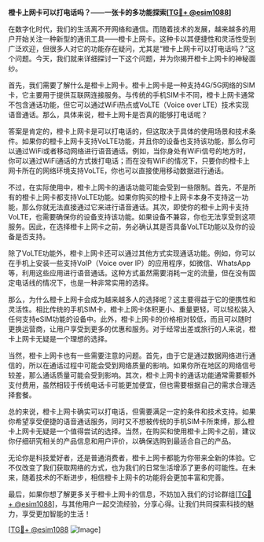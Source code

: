 **橙卡上网卡可以打电话吗？——一张卡的多功能探索[[TG💪+ @esim1088](https://t.me/s/esim1088)]**

在数字化时代，我们的生活离不开网络和通信。而随着技术的发展，越来越多的用户开始关注一种新型的通讯工具——橙卡上网卡。这种卡以其便捷性和灵活性受到广泛欢迎，但很多人对它的功能存在疑问，尤其是“橙卡上网卡可以打电话吗？”这个问题。今天，我们就来详细探讨一下这个问题，并为你揭开橙卡上网卡的神秘面纱。

首先，我们需要了解什么是橙卡上网卡。橙卡上网卡是一种支持4G/5G网络的SIM卡，它主要用于提供互联网连接服务。与传统的手机SIM卡不同，橙卡上网卡通常不包含通话功能，但它可以通过WiFi热点或VoLTE（Voice over LTE）技术实现语音通话。那么，具体来说，橙卡上网卡是否真的能够打电话呢？

答案是肯定的，橙卡上网卡是可以打电话的，但这取决于具体的使用场景和技术条件。如果你的橙卡上网卡支持VoLTE功能，并且你的设备也支持该功能，那么你可以通过WiFi或者移动网络进行语音通话。例如，当你身处有WiFi信号的地方时，你可以通过WiFi通话的方式拨打电话；而在没有WiFi的情况下，只要你的橙卡上网卡所在的网络环境支持VoLTE，你也可以直接使用移动数据进行通话。

不过，在实际使用中，橙卡上网卡的通话功能可能会受到一些限制。首先，不是所有的橙卡上网卡都支持VoLTE功能。如果你购买的橙卡上网卡本身不支持这一功能，那么你就无法直接通过它来进行语音通话。其次，即使你的橙卡上网卡支持VoLTE，也需要确保你的设备支持该功能。如果设备不兼容，你也无法享受到这项服务。因此，在选择橙卡上网卡之前，务必确认其是否具备VoLTE功能以及你的设备是否支持。

除了VoLTE功能外，橙卡上网卡还可以通过其他方式实现通话功能。例如，你可以在手机上安装一些支持VoIP（Voice over IP）的应用程序，如微信、WhatsApp等，利用这些应用进行语音通话。这种方式虽然需要消耗一定的流量，但在没有固定电话线的情况下，也是一种非常实用的选择。

那么，为什么橙卡上网卡会成为越来越多人的选择呢？这主要得益于它的便携性和灵活性。相比传统的手机SIM卡，橙卡上网卡体积更小、重量更轻，可以轻松装入任何支持eSIM功能的设备中。此外，橙卡上网卡的价格相对较低，而且可以随时更换运营商，让用户享受到更多的优惠和服务。对于经常出差或旅行的人来说，橙卡上网卡无疑是一个理想的选择。

当然，橙卡上网卡也有一些需要注意的问题。首先，由于它是通过数据网络进行通信的，所以在通话过程中可能会受到网络质量的影响。如果你所在地区的网络信号较差，那么通话质量可能会受到影响。其次，橙卡上网卡的通话功能通常需要额外支付费用，虽然相较于传统电话卡可能更加便宜，但也需要根据自己的需求合理选择套餐。

总的来说，橙卡上网卡确实可以打电话，但需要满足一定的条件和技术支持。如果你希望享受便捷的语音通话服务，同时又不想被传统的手机SIM卡所束缚，那么橙卡上网卡无疑是一个值得尝试的选择。当然，在购买和使用橙卡上网卡之前，建议你仔细研究相关的产品信息和用户评价，以确保选购到最适合自己的产品。

无论你是科技爱好者，还是普通消费者，橙卡上网卡都能为你带来全新的体验。它不仅改变了我们获取网络的方式，也为我们的日常生活增添了更多的可能性。在未来，随着技术的不断进步，相信橙卡上网卡的功能将会更加丰富和完善。

最后，如果你想了解更多关于橙卡上网卡的信息，不妨加入我们的讨论群组[[TG💪+ @esim1088](https://t.me/s/esim1088)]，与其他用户一起交流经验，分享心得。让我们共同探索科技的魅力，享受更加智能的生活！

[[TG💪+ @esim1088](https://t.me/s/esim1088) ![Image](https://i.postimg.cc/4NQfJmqS/Snipaste-2025-05-13-00-14-12.png)]